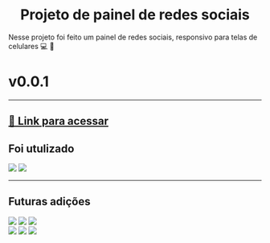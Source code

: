 <h1 align="center">Projeto de painel de redes sociais</h1>
Nesse projeto foi feito um painel de redes sociais, responsivo para telas de celulares 💻 📱 <h1>v0.0.1</h1>
<hr>
<a href="https://erikcosta-o.github.io/PainelRedes-Sociais/"><h2>🔗 Link para acessar</h2></a>
<h2>Foi utulizado</h2>
<div>
    <img src="https://img.shields.io/badge/HTML5-fb5607?style=for-the-badge&logo=html5&logoColor=white">
    <img src="https://img.shields.io/badge/css3-3a86ff.svg?style=for-the-badge&logo=css3&logoColor=white">
</div>
<hr>
<h2>Futuras adições </h2>
<div>
    <img src="https://img.shields.io/badge/Gmail-fb5607?style=for-the-badge&logo=gmail&logoColor=white">
    <img src="https://img.shields.io/badge/Spotify-1ED760?style=for-the-badge&logo=spotify&logoColor=white">
    <img src="https://img.shields.io/badge/WhatsApp-25D366?style=for-the-badge&logo=whatsapp&logoColor=white">
    <br>
    <img src="https://img.shields.io/badge/Xbox-%23107C10.svg?style=for-the-badge&logo=Xbox&logoColor=white">
    <img src="https://img.shields.io/badge/Reddit-fb5607?style=for-the-badge&logo=reddit&logoColor=white">
    <img src="https://img.shields.io/badge/Discord-%235865F2.svg?style=for-the-badge&logo=discord&logoColor=white">
</div>
